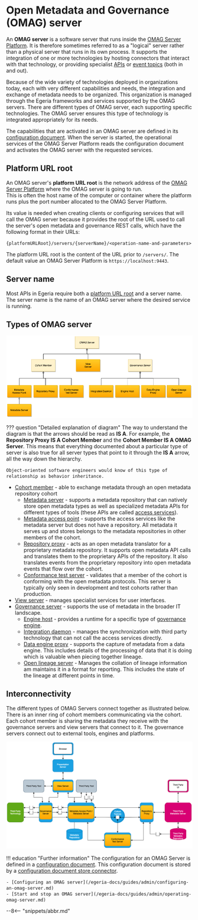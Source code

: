 <!-- SPDX-License-Identifier: CC-BY-4.0 -->
<!-- Copyright Contributors to the Egeria project. -->

# Open Metadata and Governance (OMAG) server

An **OMAG server** is a software server that
runs inside the [OMAG Server Platform](omag-server-platform.md).
It is therefore sometimes referred to as a "logical" server rather than a physical server
that runs in its own process. It supports the integration of one or more technologies by hosting
connectors that interact with that technology, or providing specialist
[APIs](/egeria-docs/basic-concepts/#application-programming-interface-apis) or
[event topics](/egeria-docs/basic-concepts/#topic) (both in and out).

Because of the wide variety of technologies deployed in organizations today,
each with very different capabilities and needs,
the integration and exchange of metadata needs to be organized.
This organization is managed through the Egeria frameworks and services
supported by the OMAG servers.
There are different types of OMAG server,
each supporting specific technologies. The OMAG server ensures this
type of technology is integrated appropriately for its needs.

The capabilities that are activated in an OMAG server are defined in its
[configuration document](configuration-document.md). When the server is started,
the operational services of the OMAG Server Platform reads the configuration document and
activates the OMAG server with the requested services.

## Platform URL root

An OMAG server's **platform URL root** is the network address of the [OMAG Server
Platform](omag-server-platform.md) where the OMAG server is going to run.  
This is often the host name of the computer or container where the platform runs plus the
port number allocated to the OMAG Server Platform.

Its value is needed when creating clients or configuring services that will call the OMAG server
because it provides the root of the URL used to call the server's
open metadata and governance REST calls, which have the following format
in their URLs:

```text
{platformURLRoot}/servers/{serverName}/<operation-name-and-parameters>
```

The platform URL root is the content of the URL prior to `/servers/`.
The default value an OMAG Server Platform is `https://localhost:9443`.

## Server name

Most APIs in Egeria require both a [platform URL root](#platform-url-root)
and a server name. The server name is the name of an OMAG server where the desired
service is running.

## Types of OMAG server

![Types of OMAG servers](types-of-omag-servers.png)

??? question "Detailed explanation of diagram"
    The way to understand the diagram is that the arrows should be read as **IS A**.  For example,
    the **Repository Proxy IS A Cohort Member** and the **Cohort Member IS A OMAG Server**.
    This means that everything documented about a particular type of server is also true for
    all server types that point to it through the **IS A** arrow, all the way down the hierarchy.

    Object-oriented software engineers would know of this type of relationship as behavior inheritance.

- [Cohort member](/egeria-docs/services/omrs/cohort/#cohort-members) - able to exchange metadata through an open metadata repository cohort
    - [Metadata server](metadata-server.md) - supports a metadata repository that can natively store open metadata types
      as well as specialized metadata APIs for different types of tools (these APIs are called [access services](/egeria-docs/services/omas)).
    - [Metadata access point](metadata-access-point.md) - supports the access services like the metadata server but does not have a repository.
      All metadata it serves up and stores belongs to the metadata repositories in other members of the cohort.
    - [Repository proxy](repository-proxy.md) - acts as an open metadata translator for
      a proprietary metadata repository. It supports open metadata API calls and translates them to the
      proprietary APIs of the repository. It also translates events from the proprietary repository into
      open metadata events that flow over the cohort.
    - [Conformance test server](conformance-test-server.md) - validates that a member of the
      cohort is conforming with the open metadata protocols. This server is typically only seen in development
      and test cohorts rather than production.
- [View server](view-server.md) - manages specialist services for user interfaces.
- [Governance server](governance-server.md) - supports the use of metadata in the broader IT landscape.
    - [Engine host](engine-host.md) - provides a runtime for a specific type of [governance engine](/egeria-docs/services/omes).
    - [Integration daemon](integration-daemon.md) - manages the synchronization with third party technology that
      can not call the access services directly.
    - [Data engine proxy](data-engine-proxy.md) - supports the capture of metadata from a data engine. This includes
      details of the processing of data that it is doing which is valuable when piecing together lineage.
    - [Open lineage server](open-lineage-server.md) - Manages the collation of lineage information am maintains it in a format for reporting.
      This includes the state of the lineage at different points in time.

## Interconnectivity

The different types of OMAG Servers connect together as illustrated below. There is an inner
ring of cohort members communicating via the cohort. Each cohort member is sharing the metadata
they receive with the governance servers and view servers that connect to it.
The governance servers connect out to external tools, engines and platforms.

![Interconnectivity](omag-server-ecosystem.png)

!!! education "Further information"
    The configuration for an OMAG Server is defined in a
    [configuration document](configuration-document.md).
    This configuration document is stored by a
    [configuration document store connector](../configuration-document/#storage).

    - [Configuring an OMAG server](/egeria-docs/guides/admin/configuring-an-omag-server.md)
    - [Start and stop an OMAG server](/egeria-docs/guides/admin/operating-omag-server.md)

--8<-- "snippets/abbr.md"
